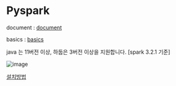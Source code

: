 # Pyspark

document : [document][doclink]

[doclink]: https://spark-korea.github.io/docs/

basics : [basics][bslink]

[bslink]: https://github.com/ceo21ckim/Pyspark/blob/main/basics.ipynb



java 는 11버전 이상, 하둡은 3버전 이상을 지원합니다. [spark 3.2.1 기준]

![image](https://user-images.githubusercontent.com/60685175/154402235-58190eea-e7d1-417d-8a37-cac73a5c7bce.png)

[설치방법][installlink]

[installlink]: https://ok-lab.tistory.com/107

